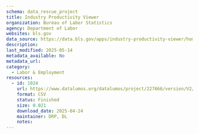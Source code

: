```yaml
---
schema: data_rescue_project 
title: Industry Productivity Viewer
organization: Bureau of Labor Statistics
agency: Department of Labor
websites: bls.gov
data_source: https://data.bls.gov/apps/industry-productivity-viewer/home.htm
description: 
last_modified: 2025-05-14
metadata_available: No
metadata_url: 
category:
  - Labor & Employment 
resources:
  - id: 1024
    url: https://www.datalumos.org/datalumos/project/227666/version/V2/view
    format: CSV
    status: Finished
    size: 0.021
    download_date: 2025-04-24
    maintainer: DRP, DL
    notes: 
---
```

